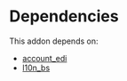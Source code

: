 # Dependencies

This addon depends on:

- [account_edi](../../../../../oca-ocb-accounting/odoo-bringout-oca-ocb-account_edi)
- [l10n_bs](../../../../../odoo-bringout-l10n_bs)
